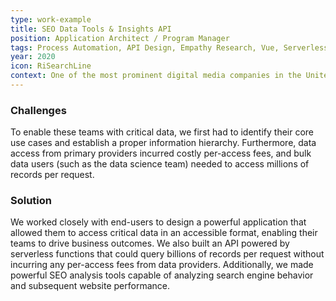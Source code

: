 ```yaml
---
type: work-example
title: SEO Data Tools & Insights API
position: Application Architect / Program Manager
tags: Process Automation, API Design, Empathy Research, Vue, Serverless, Redshift, SQS, GraphQL, Node, Python, SEO, Outreach, Data Science, Data Lake, Data Pipelines, ETL Process, Web Scraping, Burst Scaling, Salesforce, Program Management, Engineering Management, Product Discovery
year: 2020
icon: RiSearchLine
context: One of the most prominent digital media companies in the United States needed to improve how they surfaced opportunities and insights to their teams. They also wanted to make business-critical data accessible to various business units, including their Data Science group for large-scale research projects.
---
```


### Challenges

To enable these teams with critical data, we first had to identify their core use cases and establish a proper information hierarchy. Furthermore, data access from primary providers incurred costly per-access fees, and bulk data users (such as the data science team) needed to access millions of records per request.

### Solution

We worked closely with end-users to design a powerful application that allowed them to access critical data in an accessible format, enabling their teams to drive business outcomes. We also built an API powered by serverless functions that could query billions of records per request without incurring any per-access fees from data providers. Additionally, we made powerful SEO analysis tools capable of analyzing search engine behavior and subsequent website performance.

